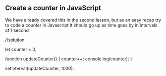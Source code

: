 ## Create a counter in JavaScript

We have already covered this in the second lesson, but as an easy recap try to code a counter in Javascript
It should go up as time goes by in intervals of 1 second

//solution

let counter = 0;

function updateCounter() {
counter++;
console.log(counter);
}

setInterval(updateCounter, 1000);

